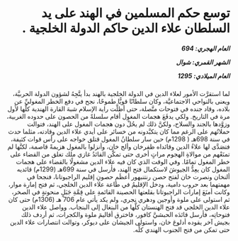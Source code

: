 <h1 dir="rtl">توسع حكم المسلمين في الهند على يد السلطان علاء الدين حاكم الدولة الخلجية .</h1>

<h5 dir="rtl">العام الهجري:  694

الشهر القمري: شوال

العام الميلادي: 1295</h5>

<p dir="rtl">لما استقرَّت الأمور لعلاء الدين في الدولة الخلجية بالهند بدأ يتَّجِهُ لشؤون الدولة الحربيَّة، ويعنى بالنواحي الاجتماعيَّة، وكان سلطانًا قويًّا طموحًا، نجح في دفع الخطر المغوليِّ عن بلاده، وقاد جنده في فتوحات متَّصلة، حتى أظلَّت راية الإسلام شبهَ القارة الهندية كلَّها لأول مرة في التاريخ. ولكي يدفَعَ هجمات المغول أقام سلسلةً من الحصون على حدوده الغربية، وزوَّدها بالجند والسلاح، ولكنَّ ذلك لم يحُلْ دون هجمات المغول على الهند، فتوالت حملاتُهم على الرغم مما كان يتكبَّدونه من خسائر على أيدي علاء الدين وقادته، مثلما حدث في سنة 698هـ ( 1298م) حين سار سلطانُ المغول قتلق خواجه على رأس قوات كثيفة، فتصَدَّى لها علاءُ الدين وقائداه ظفرخان وألج خان، وأنزلوا بالمغول هزيمةً قاصمة، لكنَّها لم تمنَعْهم من موالاةِ الهجوم مراتٍ أخرى حتى تمكَّن القائدُ غازي ملك تغلق من القضاء على خطر المغول تمامًا. وفي الوقت الذي كان فيه علاء الدين مشغولًا بالقضاء على هجمات المغول كان يعِدُّ الجيوشَ لاستكمال فتح الهند، فأرسل في سنة 699هـ (1299م) قائديه ألنخان ونصرت خان لفتح حصن رنتنبهور أعظَمِ حصونِ إقليم الراجبوتانا، فنجحا في مهمتهما بعد حروب دامية، ودخل الإقليمُ في طاعة علاء الدين الخلجي، ثم فتح إمارة موار، وكانت أمنَعَ إمارات الراجبوتانا بقلعتها الحصينة القائمةِ على قِمَّةِ جَبَلٍ منحوتةٍ في الصخر، ثم استولى على ملوة وأوجين ودهري نجري، ولم يكد يأتي عام 706 هـ (1306م) حتى كان علاء الدين الخلجي قد فتح الهنستان كلَّها من البنغال إلى البنجاب. وواصل علاء الدين فتوحاتِه، فأرسل قائدَه الحبشيَّ كافور، فاخترق أقاليمَ ملوة والكجرات، ثم أردف ذلك بجيش آخر يقوده أدلوغ خان، واستولى الجيشان على ديوكر، وتوالت انتصارات علاء الدين حتى تمكن من فتح الجنوب الهندي كلِّه.</p></br>

